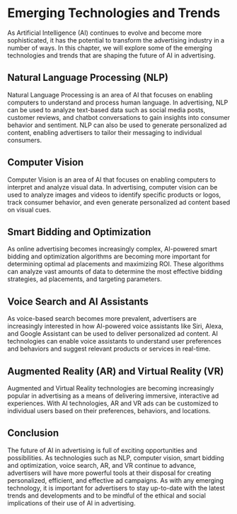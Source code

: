 Emerging Technologies and Trends
============================================================================

As Artificial Intelligence (AI) continues to evolve and become more sophisticated, it has the potential to transform the advertising industry in a number of ways. In this chapter, we will explore some of the emerging technologies and trends that are shaping the future of AI in advertising.

Natural Language Processing (NLP)
---------------------------------

Natural Language Processing is an area of AI that focuses on enabling computers to understand and process human language. In advertising, NLP can be used to analyze text-based data such as social media posts, customer reviews, and chatbot conversations to gain insights into consumer behavior and sentiment. NLP can also be used to generate personalized ad content, enabling advertisers to tailor their messaging to individual consumers.

Computer Vision
---------------

Computer Vision is an area of AI that focuses on enabling computers to interpret and analyze visual data. In advertising, computer vision can be used to analyze images and videos to identify specific products or logos, track consumer behavior, and even generate personalized ad content based on visual cues.

Smart Bidding and Optimization
------------------------------

As online advertising becomes increasingly complex, AI-powered smart bidding and optimization algorithms are becoming more important for determining optimal ad placements and maximizing ROI. These algorithms can analyze vast amounts of data to determine the most effective bidding strategies, ad placements, and targeting parameters.

Voice Search and AI Assistants
------------------------------

As voice-based search becomes more prevalent, advertisers are increasingly interested in how AI-powered voice assistants like Siri, Alexa, and Google Assistant can be used to deliver personalized ad content. AI technologies can enable voice assistants to understand user preferences and behaviors and suggest relevant products or services in real-time.

Augmented Reality (AR) and Virtual Reality (VR)
-----------------------------------------------

Augmented and Virtual Reality technologies are becoming increasingly popular in advertising as a means of delivering immersive, interactive ad experiences. With AI technologies, AR and VR ads can be customized to individual users based on their preferences, behaviors, and locations.

Conclusion
----------

The future of AI in advertising is full of exciting opportunities and possibilities. As technologies such as NLP, computer vision, smart bidding and optimization, voice search, AR, and VR continue to advance, advertisers will have more powerful tools at their disposal for creating personalized, efficient, and effective ad campaigns. As with any emerging technology, it is important for advertisers to stay up-to-date with the latest trends and developments and to be mindful of the ethical and social implications of their use of AI in advertising.
